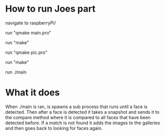 # How to run Joes part

navigate to raspberryPi/

run "qmake main.pro"

run "make"

run "qmake pic.pro"

run "make"

run ./main

# What it does

When ./main is ran, is spawns a sub process that runs until a face is detected. Then after a face is detected it takes a snapshot and sends it to the compare method where it is compared to all faces that have been detected before. If a match is not found it adds the images to the galleries and then goes back to looking for faces again.



